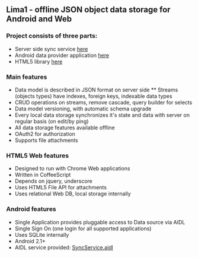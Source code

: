 ## Lima1 - offline JSON object data storage for Android and Web ##

### Project consists of three parts:

* Server side sync service [here](/kvj/Lima1OpenShift)
* Android data provider application [here](/kvj/Lima1/tree/master/android/Lima1SyncService)
* HTML5 library [here](/kvj/Whiskey2/tree/master/html/lib/lima1)

### Main features

* Data model is described in JSON format on server side
** Streams (objects types) have indexes, foreign keys, indexable data types
* CRUD operations on streams, remove cascade, query builder for selects
* Data model versioning, with automatic schema upgrade
* Every local data storage synchronizes it's state and data with server on regular basis (on edit/by ping)
* All data storage features available offline
* OAuth2 for authorization
* Supports file attachments

### HTML5 Web features

* Designed to run with Chrome Web applications
* Written in CoffeeScript
* Depends on jquery, underscore
* Uses HTML5 File API for attachments
* Uses relational Web DB, local storage internally

### Android features ###

* Single Application provides pluggable access to Data source via AIDL
* Single Sign On (one login for all supported applications)
* Uses SQLite internally
* Android 2.1+
* AIDL service provided: [SyncService.aidl](/kvj/Lima1/blob/master/android/Lima1SyncService/src-aidl/org/kvj/lima1/sync/SyncService.aidl)